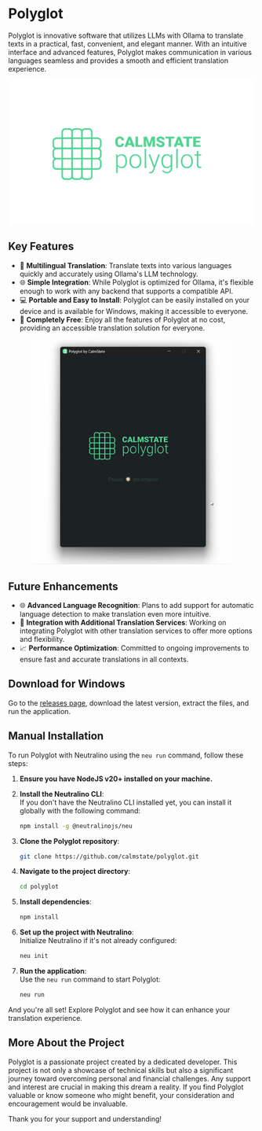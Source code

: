 # Polyglot

Polyglot is innovative software that utilizes LLMs with Ollama to translate texts in a practical, fast, convenient, and elegant manner. With an intuitive interface and advanced features, Polyglot makes communication in various languages seamless and provides a smooth and efficient translation experience.

![alt text](https://github.com/calmstate/polyglot/blob/main/readMeAssets/logo.svg)

## Key Features

- 🌟 **Multilingual Translation**: Translate texts into various languages quickly and accurately using Ollama's LLM technology.
- 🌐 **Simple Integration**: While Polyglot is optimized for Ollama, it's flexible enough to work with any backend that supports a compatible API.
- 💻 **Portable and Easy to Install**: Polyglot can be easily installed on your device and is available for Windows, making it accessible to everyone.
- 💸 **Completely Free**: Enjoy all the features of Polyglot at no cost, providing an accessible translation solution for everyone.

<div align="center">
  <img src="https://github.com/calmstate/polyglot/blob/main/readMeAssets/polyglot.gif" width="400" alt="Polyglot">
</div>

## Future Enhancements

- 🌐 **Advanced Language Recognition**: Plans to add support for automatic language detection to make translation even more intuitive.
- 🔄 **Integration with Additional Translation Services**: Working on integrating Polyglot with other translation services to offer more options and flexibility.
- 📈 **Performance Optimization**: Committed to ongoing improvements to ensure fast and accurate translations in all contexts.

## Download for Windows

Go to the [releases page](https://github.com/calmstate/polyglot/releases/), download the latest version, extract the files, and run the application.

## Manual Installation

To run Polyglot with Neutralino using the `neu run` command, follow these steps:

1. **Ensure you have NodeJS v20+ installed on your machine.**

2. **Install the Neutralino CLI**:  
   If you don't have the Neutralino CLI installed yet, you can install it globally with the following command:
   ```bash
   npm install -g @neutralinojs/neu
   ```

3. **Clone the Polyglot repository**:
   ```bash
   git clone https://github.com/calmstate/polyglot.git
   ```

4. **Navigate to the project directory**:
   ```bash
   cd polyglot
   ```

5. **Install dependencies**:
   ```bash
   npm install
   ```

6. **Set up the project with Neutralino**:  
   Initialize Neutralino if it's not already configured:
   ```bash
   neu init
   ```

7. **Run the application**:  
   Use the `neu run` command to start Polyglot:
   ```bash
   neu run
   ```

And you're all set! Explore Polyglot and see how it can enhance your translation experience.

## More About the Project

Polyglot is a passionate project created by a dedicated developer. This project is not only a showcase of technical skills but also a significant journey toward overcoming personal and financial challenges. Any support and interest are crucial in making this dream a reality. If you find Polyglot valuable or know someone who might benefit, your consideration and encouragement would be invaluable.

Thank you for your support and understanding!
